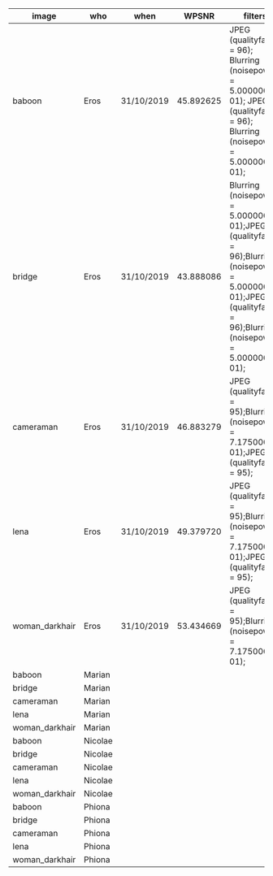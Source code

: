 | image           | who     | when       | WPSNR                    | filters                                                                                                                                                                                                                                                                                                                                                                                                             |
|-----------------|---------|------------|--------------------------|---------------------------------------------------------------------------------------------------------------------------------------------------------------------------------------------------------------------------------------------------------------------------------------------------------------------------------------------------------------------------------------------------------------------|
| baboon          | Eros    | 31/10/2019 | 45.892625 | JPEG (qualityfactor = 96); Blurring (noisepower = 5.000000e-01); JPEG (qualityfactor = 96); Blurring (noisepower = 5.000000e-01);                                                                                               |
| bridge          | Eros    | 31/10/2019 | 43.888086 | Blurring (noisepower = 5.000000e-01);JPEG (qualityfactor = 96);Blurring (noisepower = 5.000000e-01);JPEG (qualityfactor = 96);Blurring (noisepower = 5.000000e-01); |
| cameraman       | Eros    | 31/10/2019 | 46.883279 | JPEG (qualityfactor = 95);Blurring (noisepower = 7.175000e-01);JPEG (qualityfactor = 95);                                                                                                                                                                                                   |
| lena            | Eros    | 31/10/2019 | 49.379720 | JPEG (qualityfactor = 95);Blurring (noisepower = 7.175000e-01);JPEG (qualityfactor = 95);                                                                                                                                                                                                   |
| woman_darkhair | Eros    | 31/10/2019 | 53.434669 | JPEG (qualityfactor = 95);Blurring (noisepower = 7.175000e-01);                                                                                                                                                                                                                                                           |
| baboon          | Marian  |            |                          |                                                                                                                                                                                                                                                                                                                                                                                                                     |
| bridge          | Marian  |            |                          |                                                                                                                                                                                                                                                                                                                                                                                                                     |
| cameraman       | Marian  |            |                          |                                                                                                                                                                                                                                                                                                                                                                                                                     |
| lena            | Marian  |            |                          |                                                                                                                                                                                                                                                                                                                                                                                                                     |
| woman_darkhair | Marian  |            |                          |                                                                                                                                                                                                                                                                                                                                                                                                                     |
| baboon          | Nicolae |            |                          |                                                                                                                                                                                                                                                                                                                                                                                                                     |
| bridge          | Nicolae |            |                          |                                                                                                                                                                                                                                                                                                                                                                                                                     |
| cameraman       | Nicolae |            |                          |                                                                                                                                                                                                                                                                                                                                                                                                                     |
| lena            | Nicolae |            |                          |                                                                                                                                                                                                                                                                                                                                                                                                                     |
| woman_darkhair | Nicolae |            |                          |                                                                                                                                                                                                                                                                                                                                                                                                                     |
| baboon          | Phiona  |            |                          |                                                                                                                                                                                                                                                                                                                                                                                                                     |
| bridge          | Phiona  |            |                          |                                                                                                                                                                                                                                                                                                                                                                                                                     |
| cameraman       | Phiona  |            |                          |                                                                                                                                                                                                                                                                                                                                                                                                                     |
| lena            | Phiona  |            |                          |                                                                                                                                                                                                                                                                                                                                                                                                                     |
| woman_darkhair | Phiona  |            |                          |                                                                                                                                                                                                                                                                                                                                                                                                                     |
